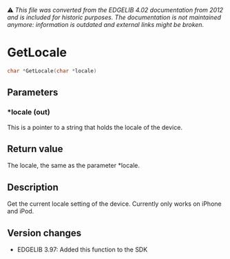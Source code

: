 :warning: _This file was converted from the EDGELIB 4.02 documentation from 2012 and is included for historic purposes. The documentation is not maintained anymore: information is outdated and external links might be broken._

# GetLocale


```c++
char *GetLocale(char *locale)
```

## Parameters
### *locale (out)
This is a pointer to a string that holds the locale of the device.

## Return value
The locale, the same as the parameter *locale.

## Description
Get the current locale setting of the device. Currently only works on iPhone and iPod.

## Version changes
- EDGELIB 3.97: Added this function to the SDK

